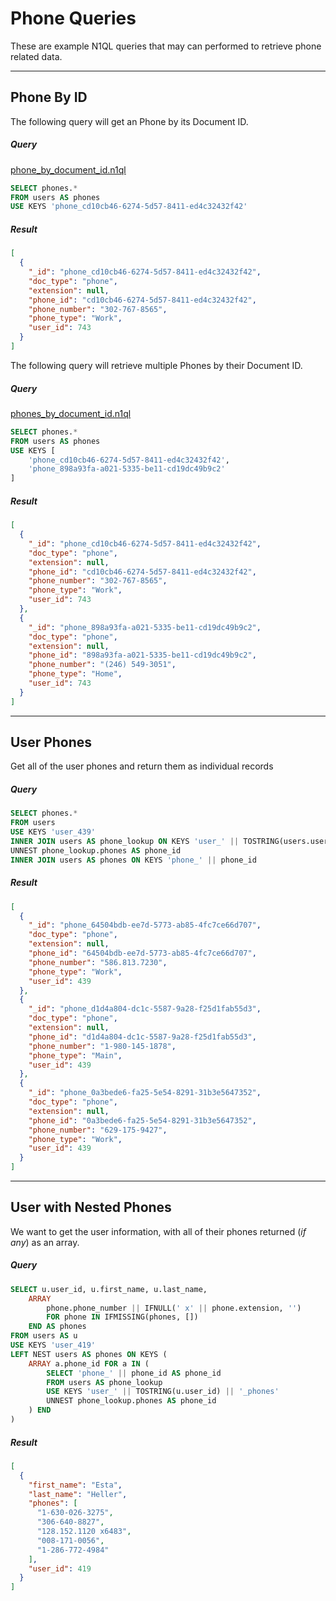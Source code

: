 # Phone Queries

These are example N1QL queries that may can performed to retrieve phone related data.

---

## Phone By ID

The following query will get an Phone by its Document ID.

##### Query

[phone_by_document_id.n1ql](queries/airlines/phone_by_document_id.n1ql)

```sql
SELECT phones.*
FROM users AS phones
USE KEYS 'phone_cd10cb46-6274-5d57-8411-ed4c32432f42'
```

##### Result

```json
[
  {
    "_id": "phone_cd10cb46-6274-5d57-8411-ed4c32432f42",
    "doc_type": "phone",
    "extension": null,
    "phone_id": "cd10cb46-6274-5d57-8411-ed4c32432f42",
    "phone_number": "302-767-8565",
    "phone_type": "Work",
    "user_id": 743
  }
]
```

The following query will retrieve multiple Phones by their Document ID.

##### Query

[phones_by_document_id.n1ql](queries/airlines/phones_by_document_id.n1ql)

```sql
SELECT phones.*
FROM users AS phones
USE KEYS [
    'phone_cd10cb46-6274-5d57-8411-ed4c32432f42',
    'phone_898a93fa-a021-5335-be11-cd19dc49b9c2'
]
```

##### Result

```json
[
  {
    "_id": "phone_cd10cb46-6274-5d57-8411-ed4c32432f42",
    "doc_type": "phone",
    "extension": null,
    "phone_id": "cd10cb46-6274-5d57-8411-ed4c32432f42",
    "phone_number": "302-767-8565",
    "phone_type": "Work",
    "user_id": 743
  },
  {
    "_id": "phone_898a93fa-a021-5335-be11-cd19dc49b9c2",
    "doc_type": "phone",
    "extension": null,
    "phone_id": "898a93fa-a021-5335-be11-cd19dc49b9c2",
    "phone_number": "(246) 549-3051",
    "phone_type": "Home",
    "user_id": 743
  }
]
```

---

## User Phones

Get all of the user phones and return them as individual records

##### Query

```sql
SELECT phones.*
FROM users
USE KEYS 'user_439'
INNER JOIN users AS phone_lookup ON KEYS 'user_' || TOSTRING(users.user_id) || '_phones'
UNNEST phone_lookup.phones AS phone_id
INNER JOIN users AS phones ON KEYS 'phone_' || phone_id
```

##### Result

```json
[
  {
    "_id": "phone_64504bdb-ee7d-5773-ab85-4fc7ce66d707",
    "doc_type": "phone",
    "extension": null,
    "phone_id": "64504bdb-ee7d-5773-ab85-4fc7ce66d707",
    "phone_number": "586.813.7230",
    "phone_type": "Work",
    "user_id": 439
  },
  {
    "_id": "phone_d1d4a804-dc1c-5587-9a28-f25d1fab55d3",
    "doc_type": "phone",
    "extension": null,
    "phone_id": "d1d4a804-dc1c-5587-9a28-f25d1fab55d3",
    "phone_number": "1-980-145-1878",
    "phone_type": "Main",
    "user_id": 439
  },
  {
    "_id": "phone_0a3bede6-fa25-5e54-8291-31b3e5647352",
    "doc_type": "phone",
    "extension": null,
    "phone_id": "0a3bede6-fa25-5e54-8291-31b3e5647352",
    "phone_number": "629-175-9427",
    "phone_type": "Work",
    "user_id": 439
  }
]
```

---

## User with Nested Phones

We want to get the user information, with all of their phones returned (*if any*) as an array.

##### Query

```sql
SELECT u.user_id, u.first_name, u.last_name,
    ARRAY
        phone.phone_number || IFNULL(' x' || phone.extension, '')
        FOR phone IN IFMISSING(phones, [])
    END AS phones
FROM users AS u
USE KEYS 'user_419'
LEFT NEST users AS phones ON KEYS (
    ARRAY a.phone_id FOR a IN (
        SELECT 'phone_' || phone_id AS phone_id
        FROM users AS phone_lookup
        USE KEYS 'user_' || TOSTRING(u.user_id) || '_phones'
        UNNEST phone_lookup.phones AS phone_id
    ) END
)
```

##### Result

```json
[
  {
    "first_name": "Esta",
    "last_name": "Heller",
    "phones": [
      "1-630-026-3275",
      "306-640-8827",
      "128.152.1120 x6483",
      "008-171-0056",
      "1-286-772-4984"
    ],
    "user_id": 419
  }
]
```